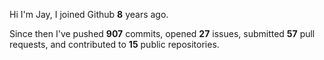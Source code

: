 Hi I'm Jay, I joined Github **8** years ago.

Since then I've pushed **907** commits, opened **27** issues, submitted **57** pull requests, and contributed to **15** public repositories.
